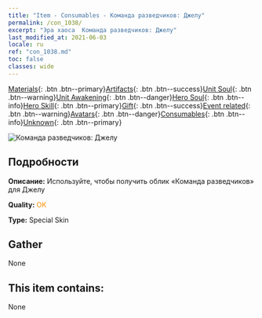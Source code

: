 ```yaml
---
title: "Item - Consumables - Команда разведчиков: Джелу"
permalink: /con_1038/
excerpt: "Эра хаоса  Команда разведчиков: Джелу"
last_modified_at: 2021-06-03
locale: ru
ref: "con_1038.md"
toc: false
classes: wide
---
```

 [Materials](/ItemsRU/){: .btn .btn--primary}[Artifacts](/ItemsRU/Artifacts/){: .btn .btn--success}[Unit Soul](/ItemsRU/UnitSoul/){: .btn .btn--warning}[Unit Awakening](/ItemsRU/UnitAwakening/){: .btn .btn--danger}[Hero Soul](/ItemsRU/HeroSoul/){: .btn .btn--info}[Hero Skill](/ItemsRU/HeroSkill/){: .btn .btn--primary}[Gift](/ItemsRU/Gift/){: .btn .btn--success}[Event related](/ItemsRU/Events/){: .btn .btn--warning}[Avatars](/ItemsRU/Avatars/){: .btn .btn--danger}[Consumables](/ItemsRU/Consumables/){: .btn .btn--info}[Unknown](/ItemsRU/Unknown/){: .btn .btn--primary}

 ![Команда разведчиков: Джелу](/images/h/h_Gelu5.jpg)

## Подробности
 **Описание:** Используйте, чтобы получить облик «Команда разведчиков» для Джелу

 **Quality:** <span style="color: #FF8C00">OK</span>

 **Type:** Special Skin

## Gather

  None

## This item contains:

  None

